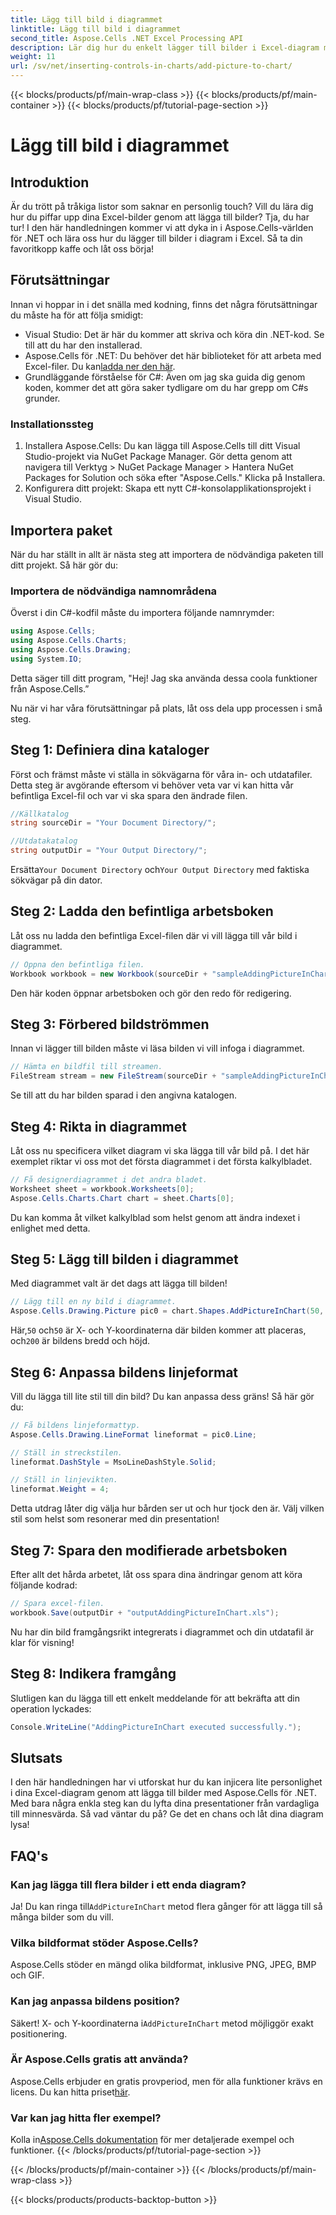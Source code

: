 ```yaml
---
title: Lägg till bild i diagrammet
linktitle: Lägg till bild i diagrammet
second_title: Aspose.Cells .NET Excel Processing API
description: Lär dig hur du enkelt lägger till bilder i Excel-diagram med Aspose.Cells för .NET. Förbättra dina diagram och presentationer med bara några enkla steg.
weight: 11
url: /sv/net/inserting-controls-in-charts/add-picture-to-chart/
---
```


{{< blocks/products/pf/main-wrap-class >}}
{{< blocks/products/pf/main-container >}}
{{< blocks/products/pf/tutorial-page-section >}}

# Lägg till bild i diagrammet

## Introduktion

Är du trött på tråkiga listor som saknar en personlig touch? Vill du lära dig hur du piffar upp dina Excel-bilder genom att lägga till bilder? Tja, du har tur! I den här handledningen kommer vi att dyka in i Aspose.Cells-världen för .NET och lära oss hur du lägger till bilder i diagram i Excel. Så ta din favoritkopp kaffe och låt oss börja!

## Förutsättningar

Innan vi hoppar in i det snälla med kodning, finns det några förutsättningar du måste ha för att följa smidigt:

- Visual Studio: Det är här du kommer att skriva och köra din .NET-kod. Se till att du har den installerad.
-  Aspose.Cells för .NET: Du behöver det här biblioteket för att arbeta med Excel-filer. Du kan[ladda ner den här](https://releases.aspose.com/cells/net/).
- Grundläggande förståelse för C#: Även om jag ska guida dig genom koden, kommer det att göra saker tydligare om du har grepp om C#s grunder.

### Installationssteg

1. Installera Aspose.Cells: Du kan lägga till Aspose.Cells till ditt Visual Studio-projekt via NuGet Package Manager. Gör detta genom att navigera till Verktyg > NuGet Package Manager > Hantera NuGet Packages for Solution och söka efter "Aspose.Cells." Klicka på Installera.
2. Konfigurera ditt projekt: Skapa ett nytt C#-konsolapplikationsprojekt i Visual Studio.

## Importera paket

När du har ställt in allt är nästa steg att importera de nödvändiga paketen till ditt projekt. Så här gör du:

### Importera de nödvändiga namnområdena

Överst i din C#-kodfil måste du importera följande namnrymder:

```csharp
using Aspose.Cells;
using Aspose.Cells.Charts;
using Aspose.Cells.Drawing;
using System.IO;
```

Detta säger till ditt program, "Hej! Jag ska använda dessa coola funktioner från Aspose.Cells.”

Nu när vi har våra förutsättningar på plats, låt oss dela upp processen i små steg. 

## Steg 1: Definiera dina kataloger

Först och främst måste vi ställa in sökvägarna för våra in- och utdatafiler. Detta steg är avgörande eftersom vi behöver veta var vi kan hitta vår befintliga Excel-fil och var vi ska spara den ändrade filen.

```csharp
//Källkatalog
string sourceDir = "Your Document Directory/";

//Utdatakatalog
string outputDir = "Your Output Directory/";
```

 Ersätta`Your Document Directory` och`Your Output Directory` med faktiska sökvägar på din dator. 

## Steg 2: Ladda den befintliga arbetsboken

Låt oss nu ladda den befintliga Excel-filen där vi vill lägga till vår bild i diagrammet.

```csharp
// Öppna den befintliga filen.
Workbook workbook = new Workbook(sourceDir + "sampleAddingPictureInChart.xls");
```

Den här koden öppnar arbetsboken och gör den redo för redigering.

## Steg 3: Förbered bildströmmen

Innan vi lägger till bilden måste vi läsa bilden vi vill infoga i diagrammet. 

```csharp
// Hämta en bildfil till streamen.
FileStream stream = new FileStream(sourceDir + "sampleAddingPictureInChart.png", FileMode.Open, FileAccess.Read);
```

Se till att du har bilden sparad i den angivna katalogen.

## Steg 4: Rikta in diagrammet

Låt oss nu specificera vilket diagram vi ska lägga till vår bild på. I det här exemplet riktar vi oss mot det första diagrammet i det första kalkylbladet.

```csharp
// Få designerdiagrammet i det andra bladet.
Worksheet sheet = workbook.Worksheets[0];
Aspose.Cells.Charts.Chart chart = sheet.Charts[0];
```

Du kan komma åt vilket kalkylblad som helst genom att ändra indexet i enlighet med detta.

## Steg 5: Lägg till bilden i diagrammet

Med diagrammet valt är det dags att lägga till bilden! 

```csharp
// Lägg till en ny bild i diagrammet.
Aspose.Cells.Drawing.Picture pic0 = chart.Shapes.AddPictureInChart(50, 50, stream, 200, 200);
```

 Här,`50` och`50` är X- och Y-koordinaterna där bilden kommer att placeras, och`200` är bildens bredd och höjd.

## Steg 6: Anpassa bildens linjeformat

Vill du lägga till lite stil till din bild? Du kan anpassa dess gräns! Så här gör du:

```csharp
// Få bildens linjeformattyp.
Aspose.Cells.Drawing.LineFormat lineformat = pic0.Line; 

// Ställ in streckstilen.
lineformat.DashStyle = MsoLineDashStyle.Solid;

// Ställ in linjevikten.
lineformat.Weight = 4;    
```

Detta utdrag låter dig välja hur bården ser ut och hur tjock den är. Välj vilken stil som helst som resonerar med din presentation!

## Steg 7: Spara den modifierade arbetsboken

Efter allt det hårda arbetet, låt oss spara dina ändringar genom att köra följande kodrad:

```csharp
// Spara excel-filen.
workbook.Save(outputDir + "outputAddingPictureInChart.xls");
```

Nu har din bild framgångsrikt integrerats i diagrammet och din utdatafil är klar för visning!

## Steg 8: Indikera framgång

Slutligen kan du lägga till ett enkelt meddelande för att bekräfta att din operation lyckades:

```csharp
Console.WriteLine("AddingPictureInChart executed successfully.");
```

## Slutsats

I den här handledningen har vi utforskat hur du kan injicera lite personlighet i dina Excel-diagram genom att lägga till bilder med Aspose.Cells för .NET. Med bara några enkla steg kan du lyfta dina presentationer från vardagliga till minnesvärda. Så vad väntar du på? Ge det en chans och låt dina diagram lysa!

## FAQ's

### Kan jag lägga till flera bilder i ett enda diagram?
 Ja! Du kan ringa till`AddPictureInChart` metod flera gånger för att lägga till så många bilder som du vill.

### Vilka bildformat stöder Aspose.Cells?
Aspose.Cells stöder en mängd olika bildformat, inklusive PNG, JPEG, BMP och GIF.

### Kan jag anpassa bildens position?
 Säkert! X- och Y-koordinaterna i`AddPictureInChart` metod möjliggör exakt positionering.

### Är Aspose.Cells gratis att använda?
Aspose.Cells erbjuder en gratis provperiod, men för alla funktioner krävs en licens. Du kan hitta priset[här](https://purchase.aspose.com/buy).

### Var kan jag hitta fler exempel?
 Kolla in[Aspose.Cells dokumentation](https://reference.aspose.com/cells/net/) för mer detaljerade exempel och funktioner.
{{< /blocks/products/pf/tutorial-page-section >}}

{{< /blocks/products/pf/main-container >}}
{{< /blocks/products/pf/main-wrap-class >}}

{{< blocks/products/products-backtop-button >}}
